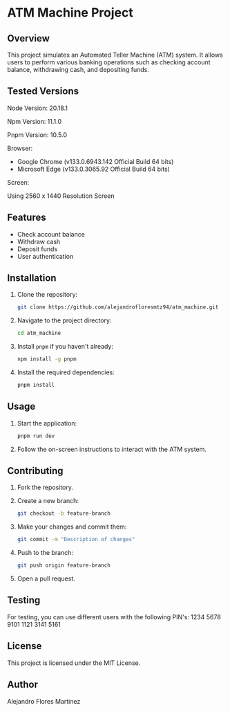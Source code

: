 # ATM Machine Project

## Overview

This project simulates an Automated Teller Machine (ATM) system. It allows users to perform various banking operations such as checking account balance, withdrawing cash, and depositing funds.

## Tested Versions

Node Version: 20.18.1

Npm Version: 11.1.0

Pnpm Version: 10.5.0

Browser:

- Google Chrome (v133.0.6943.142 Official Build 64 bits)
- Microsoft Edge (v133.0.3065.92 Official Build 64 bits)

Screen:

Using 2560 x 1440 Resolution Screen

## Features

- Check account balance
- Withdraw cash
- Deposit funds
- User authentication

## Installation

1. Clone the repository:

    ```sh
    git clone https://github.com/alejandrofloresmtz94/atm_machine.git
    ```

2. Navigate to the project directory:

    ```sh
    cd atm_machine
    ```

3. Install `pnpm` if you haven't already:

    ```sh
    npm install -g pnpm
    ```

4. Install the required dependencies:

    ```sh
    pnpm install
    ```

## Usage

1. Start the application:

    ```sh
    pnpm run dev
    ```

2. Follow the on-screen instructions to interact with the ATM system.

## Contributing

1. Fork the repository.
2. Create a new branch:

    ```sh
    git checkout -b feature-branch
    ```

3. Make your changes and commit them:

    ```sh
    git commit -m "Description of changes"
    ```

4. Push to the branch:

    ```sh
    git push origin feature-branch
    ```

5. Open a pull request.

## Testing

For testing, you can use different users with the following PIN's:
1234
5678
9101
1121
3141
5161

## License

This project is licensed under the MIT License.

## Author

Alejandro Flores Martinez
